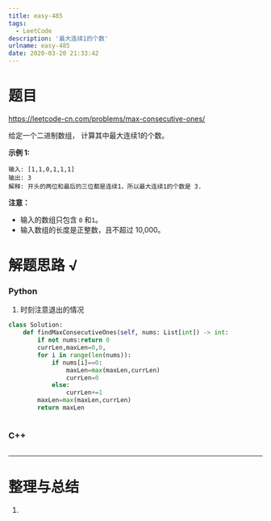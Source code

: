 ```yaml
---
title: easy-485
tags:
  - LeetCode
description: '最大连续1的个数'
urlname: easy-485
date: 2020-03-20 21:33:42
---
```


# 题目

https://leetcode-cn.com/problems/max-consecutive-ones/


给定一个二进制数组， 计算其中最大连续1的个数。

**示例 1:**

```
输入: [1,1,0,1,1,1]
输出: 3
解释: 开头的两位和最后的三位都是连续1，所以最大连续1的个数是 3.
```

**注意：**

- 输入的数组只包含 `0` 和`1`。
- 输入数组的长度是正整数，且不超过 10,000。

# 解题思路 √

### Python

1. 时刻注意退出的情况

```python
class Solution:
    def findMaxConsecutiveOnes(self, nums: List[int]) -> int:
        if not nums:return 0
        currLen,maxLen=0,0,
        for i in range(len(nums)):
            if nums[i]==0:
                maxLen=max(maxLen,currLen)
                currLen=0
            else:
                currLen+=1
        maxLen=max(maxLen,currLen)
        return maxLen
```


```python

```



### C++

```cpp

```

---



# 整理与总结

1. 

